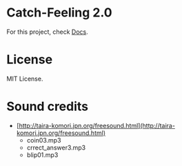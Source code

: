 # Catch-Feeling 2.0

For this project, check [Docs](https://docs.google.com/document/d/1WeHReZvfFfWXUofVTa-DO2WCpCu_YP2uD6qaSMEw8DI/edit).

# License

MIT License.

# Sound credits
- [http://taira-komori.jpn.org/freesound.html](http://taira-komori.jpn.org/freesound.html)
    - coin03.mp3
    - crrect_answer3.mp3
    - blip01.mp3
